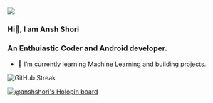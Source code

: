 ## <img src="https://thumbs.gfycat.com/EvilNextDevilfish-small.gif">
### Hi👋, I am Ansh Shori
### An Enthuiastic Coder and Android developer.
- 🌱 I’m currently learning Machine Learning and building projects.

![GitHub Streak](https://github-readme-streak-stats.herokuapp.com/?user=anshshori2002&theme=nord)

[![@anshshori's Holopin board](https://holopin.me/anshshori)](https://holopin.io/@anshshori)
<!--

Here are some ideas to get you started:

- 🔭 I’m currently working on ...
- 🌱 I’m currently learning ...
- 👯 I’m looking to collaborate on ...
- 🤔 I’m looking for help with ...
- 💬 Ask me about ...
- 📫 How to reach me: ...
- 😄 Pronouns: ...
- ⚡ Fun fact: ...
-->
